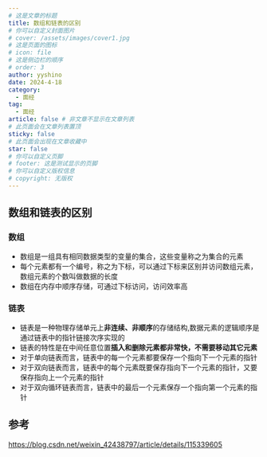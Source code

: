 ```yaml
---
# 这是文章的标题
title: 数组和链表的区别
# 你可以自定义封面图片
# cover: /assets/images/cover1.jpg
# 这是页面的图标
# icon: file
# 这是侧边栏的顺序
# order: 3
author: yyshino
date: 2024-4-18
category:
  - 面经
tag:
  - 面经
article: false # 非文章不显示在文章列表
# 此页面会在文章列表置顶
sticky: false
# 此页面会出现在文章收藏中
star: false
# 你可以自定义页脚
# footer: 这是测试显示的页脚
# 你可以自定义版权信息
# copyright: 无版权
---
```




## 数组和链表的区别



### 数组

- 数组是一组具有相同数据类型的变量的集合，这些变量称之为集合的元素
- 每个元素都有一个编号，称之为下标，可以通过下标来区别并访问数组元素，数组元素的个数叫做数据的长度
- 数组在内存中顺序存储，可通过下标访问，访问效率高



### 链表

- 链表是一种物理存储单元上**非连续、非顺序**的存储结构,数据元素的逻辑顺序是通过链表中的指针链接次序实现的
- 链表的特性是在中间任意位置**插入和删除元素都非常快，不需要移动其它元素**
- 对于单向链表而言，链表中的每一个元素都要保存一个指向下一个元素的指针
- 对于双向链表而言，链表中的每个元素既要保存指向下一个元素的指针，又要保存指向上一个元素的指针
- 对于双向循环链表而言，链表中的最后一个元素保存一个指向第一个元素的指针



## 参考

https://blog.csdn.net/weixin_42438797/article/details/115339605